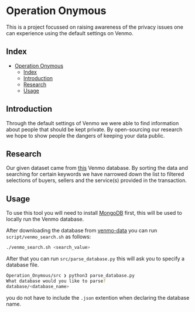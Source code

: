 # Operation Onymous

This is a project focussed on raising awareness of the privacy issues one can experience using the default settings on Venmo.

## Index
- [Operation Onymous](#operation-onymous)
	- [Index](#index)
	- [Introduction](#introduction)
	- [Research](#research)
	- [Usage](#usage)

## Introduction
Through the default settings of Venmo we were able to find information about people that should be kept private. By open-sourcing our research we hope to show people the dangers of keeping your data public.

## Research
Our given dataset came from [this](https://github.com/sa7mon/venmo-data) Venmo database. By sorting the data and searching for certain keywords we have narrowed down the list to filtered selections of buyers, sellers and the service(s) provided in the transaction.

## Usage
To use this tool you will need to install [MongoDB](https://www.mongodb.com/) first, this will be used to locally run the Venmo database.

After downloading the database from [venmo-data](https://github.com/sa7mon/venmo-data) you can run `script/venmo_search.sh` as follows:
```bash
./venmo_search.sh <search_value>
```

After that you can run `src/parse_database.py` this will ask you to specify a database file.
```bash
Operation_Onymous/src ❯ python3 parse_database.py
What database would you like to parse?
database/<database_name>
```

you do not have to include the `.json` extention when declaring the database name.